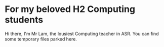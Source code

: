 # For my beloved H2 Computing students
Hi there, I'm Mr Lam, the lousiest Computing teacher in ASR.
You can find some temporary files parked here.
